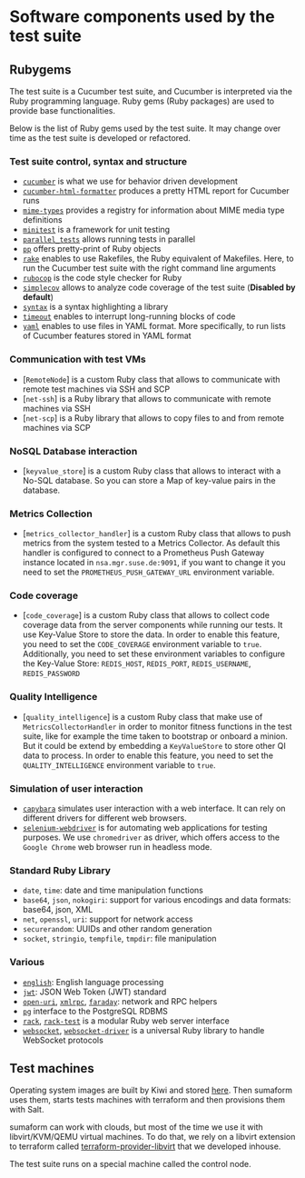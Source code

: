 # Software components used by the test suite

## Rubygems

The test suite is a Cucumber test suite, and Cucumber is interpreted via the Ruby programming language. Ruby gems
(Ruby packages) are used to provide base functionalities.

Below is the list of Ruby gems used by the test suite. It may change over time as the test suite is developed or
refactored.

### Test suite control, syntax and structure

* [`cucumber`](https://github.com/cucumber/cucumber-ruby) is what we use for behavior driven development
* [`cucumber-html-formatter`](https://github.com/cucumber/html-formatter) produces a pretty HTML report for Cucumber
runs
* [`mime-types`](https://github.com/mime-types/ruby-mime-types/) provides a registry for information about MIME media
type definitions
* [`minitest`](https://github.com/minitest/minitest) is a framework for unit testing
* [`parallel_tests`](https://github.com/grosser/parallel_tests) allows running tests in parallel
* [`pp`](https://github.com/ruby/pp) offers pretty-print of Ruby objects
* [`rake`](https://github.com/ruby/rake) enables to use Rakefiles, the Ruby equivalent of Makefiles. Here, to run the
Cucumber test suite with the right command line arguments
* [`rubocop`](https://github.com/rubocop/rubocop) is the code style checker for Ruby
* [`simplecov`](https://github.com/simplecov-ruby/simplecov) allows to analyze code coverage of the test suite
(**Disabled by default**)
* [`syntax`](https://github.com/dblock/syntax) is a syntax highlighting a library
* [`timeout`](https://github.com/ruby/timeout) enables to interrupt long-running blocks of code
* [`yaml`](https://github.com/ruby/yaml) enables to use files in YAML format. More specifically,
to run lists of Cucumber features stored in YAML format

### Communication with test VMs

* [`RemoteNode`] is a custom Ruby class that allows to communicate with remote test machines via SSH and SCP
* [`net-ssh`] is a Ruby library that allows to communicate with remote machines via SSH
* [`net-scp`] is a Ruby library that allows to copy files to and from remote machines via SCP

### NoSQL Database interaction

* [`keyvalue_store`] is a custom Ruby class that allows to interact with a No-SQL database. So you can store a Map of key-value pairs in the database.

### Metrics Collection

* [`metrics_collector_handler`] is a custom Ruby class that allows to push metrics from the system tested to a Metrics Collector.
  As default this handler is configured to connect to a Prometheus Push Gateway instance located in `nsa.mgr.suse.de:9091`, if you want to change it you need to set the `PROMETHEUS_PUSH_GATEWAY_URL` environment variable.

### Code coverage

* [`code_coverage`] is a custom Ruby class that allows to collect code coverage data from the server components while running our tests. It use Key-Value Store to store the data.
  In order to enable this feature, you need to set the `CODE_COVERAGE` environment variable to `true`. Additionally, you need to set these environment variables to configure the Key-Value Store: `REDIS_HOST`, `REDIS_PORT`, `REDIS_USERNAME`, `REDIS_PASSWORD`

### Quality Intelligence

* [`quality_intelligence`] is a custom Ruby class that make use of `MetricsCollectorHandler` in order to monitor fitness functions in the test suite, like for example the time taken to bootstrap or onboard a minion. But it could be extend by embedding a `KeyValueStore` to store other QI data to process.
In order to enable this feature, you need to set the `QUALITY_INTELLIGENCE` environment variable to `true`.

### Simulation of user interaction

* [`capybara`](https://github.com/teamcapybara/capybara) simulates user interaction with a web interface.
It can rely on different drivers for different web browsers.
* [`selenium-webdriver`](https://github.com/SeleniumHQ/selenium) is for automating web applications for testing purposes.
We use `chromedriver` as driver, which offers access to the `Google Chrome` web browser run in headless mode.

### Standard Ruby Library

* `date`, `time`: date and time manipulation functions
* `base64`, `json`, `nokogiri`: support for various encodings and data formats: base64, json, XML
* `net`, `openssl`, `uri`: support for network access
* `securerandom`: UUIDs and other random generation
* `socket`, `stringio`, `tempfile`, `tmpdir`: file manipulation

### Various

* [`english`](https://github.com/ruby/English): English language processing
* [`jwt`](https://github.com/jwt/ruby-jwt): JSON Web Token (JWT) standard
* [`open-uri`](https://github.com/ruby/open-uri), [`xmlrpc`](https://github.com/ruby/xmlrpc), [`faraday`](https://github.com/lostisland/faraday): network and RPC helpers
* [`pg`](https://github.com/ged/ruby-pg) interface to the PostgreSQL RDBMS
* [`rack`](https://github.com/rack/rack), [`rack-test`](https://github.com/rack/rack-test) is a modular Ruby web server interface
* [`websocket`](https://github.com/imanel/websocket-ruby), [`websocket-driver`](https://github.com/faye/websocket-driver-ruby) is a universal Ruby library to handle WebSocket protocols

## Test machines

Operating system images are built by Kiwi and stored [here](http://download.suse.de/ibs/Devel:/Galaxy:/Terraform:/Images/).
Then sumaform uses them, starts tests machines with terraform and then provisions them with Salt.

sumaform can work with clouds, but most of the time we use it with libvirt/KVM/QEMU virtual machines. To do that, we
rely on a libvirt extension to terraform called [terraform-provider-libvirt](https://github.com/dmacvicar/terraform-provider-libvirt)
that we developed inhouse.

The test suite runs on a special machine called the control node.
